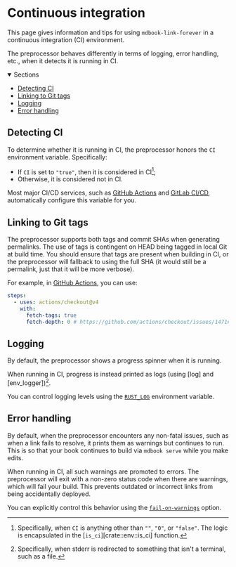 # Continuous integration

This page gives information and tips for using `mdbook-link-forever` in a continuous
integration (CI) environment.

The preprocessor behaves differently in terms of logging, error handling, etc., when it
detects it is running in CI.

<details class="toc" open>
  <summary>Sections</summary>

- [Detecting CI](#detecting-ci)
- [Linking to Git tags](#linking-to-git-tags)
- [Logging](#logging)
- [Error handling](#error-handling)

</details>

## Detecting CI

To determine whether it is running in CI, the preprocessor honors the `CI` environment
variable. Specifically:

- If `CI` is set to `"true"`, then it is considered in CI[^ci-true];
- Otherwise, it is considered not in CI.

Most major CI/CD services, such as [GitHub Actions][github-actions-ci] and [GitLab
CI/CD][gitlab-ci], automatically configure this variable for you.

## Linking to Git tags

The preprocessor supports both tags and commit SHAs when generating permalinks. The use
of tags is contingent on HEAD being tagged in local Git at build time. You should ensure
that tags are present when building in CI, or the preprocessor will fallback to using
the full SHA (it would still be a permalink, just that it will be more verbose).

For example, in [GitHub Actions][actions/checkout], you can use:

```yaml
steps:
  - uses: actions/checkout@v4
    with:
      fetch-tags: true
      fetch-depth: 0 # https://github.com/actions/checkout/issues/1471#issuecomment-1771231294
```

## Logging

By default, the preprocessor shows a progress spinner when it is running.

When running in CI, progress is instead printed as logs (using [log] and
[env_logger])[^stderr].

You can control logging levels using the [`RUST_LOG`] environment variable.

## Error handling

By default, when the preprocessor encounters any non-fatal issues, such as when a link
fails to resolve, it prints them as warnings but continues to run. This is so that your
book continues to build via `mdbook serve` while you make edits.

When running in CI, all such warnings are promoted to errors. The preprocessor will exit
with a non-zero status code when there are warnings, which will fail your build. This
prevents outdated or incorrect links from being accidentally deployed.

You can explicitly control this behavior using the
[`fail-on-warnings`](configuration.md#fail-on-warnings) option.

[^ci-true]:
    Specifically, when `CI` is anything other than `""`, `"0"`, or `"false"`. The logic
    is encapsulated in the [`is_ci`][crate::env::is_ci] function.

[^stderr]:
    Specifically, when stderr is redirected to something that isn't a terminal, such as
    a file.

<!-- prettier-ignore-start -->

[`RUST_LOG`]: https://docs.rs/env_logger/latest/env_logger/#enabling-logging
[actions/checkout]: https://github.com/actions/checkout
[github-actions-ci]: https://docs.github.com/en/actions/writing-workflows/choosing-what-your-workflow-does/store-information-in-variables#default-environment-variables
[gitlab-ci]: https://docs.gitlab.com/ci/variables/predefined_variables/
[rustup-ra]: https://rust-analyzer.github.io/book/rust_analyzer_binary.html#rustup

<!-- prettier-ignore-end -->
